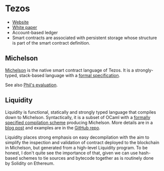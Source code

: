 # Tezos

* [Website](http://tezos.com)
* [White paper](https://www.tezos.com/static/papers/white_paper.pdf)
* Account-based ledger
* Smart contracts are associated with persistent storage whose structure is part of the smart contract definition.

## Michelson

[Michelson](https://www.michelson-lang.com) is the native smart contract language of Tezos. It is a strongly-typed, stack-based language with a [formal specification](https://www.tezos.com/static/papers/language.pdf).

See also [Phil's evaluation](https://wadler.blogspot.com.au/2017/12/simplicity-and-michelson.html).

## Liquidity

Liquidity is functional, statically and strongly typed language that compiles down to Michelson. Syntactically, it is a subset of OCaml with a [formally specified compilation scheme](http://www.ocamlpro.com/2018/02/08/liquidity-smart-contract-deploy-live-demo-on-tezos-alphanet-jfla2018/#compilation-schema) producing Michelson. More details are in a [blog post](http://www.ocamlpro.com/2018/02/08/liquidity-smart-contract-deploy-live-demo-on-tezos-alphanet-jfla2018/) and examples are in the [GitHub repo](https://github.com/OCamlPro/liquidity/tree/master/tests/others).

Liquidity places strong emphasis on easy decompilation with the aim to simplify the inspection and validation of contract deployed to the blockchain in Michelson, but generated from a high-level Liquidity program. To be honest, I don't quite see the importance of that, given we can use hash-based schemes to tie sources and bytecode together as is routinely done by Solidity on Ethereum.
